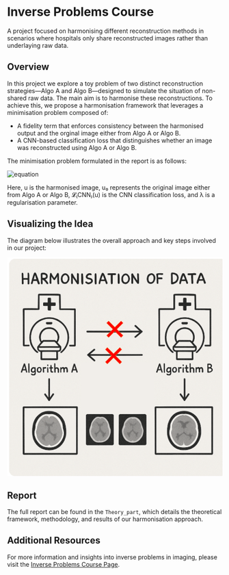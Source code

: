 # Inverse Problems Course

A project focused on harmonising different reconstruction methods in scenarios where hospitals only share reconstructed images rather than underlaying raw data.

## Overview

In this project we explore a toy problem of two distinct reconstruction strategies—Algo A and Algo B—designed to simulate the situation of non-shared raw data. The main aim is to harmonise these reconstructions. To achieve this, we propose a harmonisation framework that leverages a minimisation problem composed of:
- A fidelity term that enforces consistency between the harmonised output and the orginal image either from Algo A or Algo B.
- A CNN-based classification loss that distinguishes whether an image was reconstructed using Algo A or Algo B.

The minimisation problem formulated in the report is as follows:

![equation](https://latex.codecogs.com/svg.image?$$\min_{u}\left{\|u-u_0\|^2&plus;\lambda\,\mathcal{L}_{\text{CNN}}(u)\right}$$)



Here, u is the harmonised image, u₀ represents the original image either from Algo A or Algo B, 𝓛₍CNN₎(u) is the CNN classification loss, and λ is a regularisation parameter.


## Visualizing the Idea

The diagram below illustrates the overall approach and key steps involved in our project:

![Overview of the Inverse Problems Approach](Theory_part/images/overview_idea.png)

## Report

The full report can be found in the `Theory_part`, which details the theoretical framework, methodology, and results of our harmonisation approach.

## Additional Resources

For more information and insights into inverse problems in imaging, please visit the [Inverse Problems Course Page](https://tristanvanleeuwen.github.io/IP_and_Im_Lectures/intro.html).